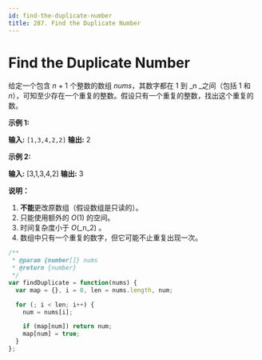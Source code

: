 ```yaml
---
id: find-the-duplicate-number
title: 287. Find the Duplicate Number
---
```


# Find the Duplicate Number

给定一个包含 _n_ + 1 个整数的数组 _nums_，其数字都在 1 到 _n _之间（包括 1 和 _n_），可知至少存在一个重复的整数。假设只有一个重复的整数，找出这个重复的数。

**示例 1:**

**输入:** `[1,3,4,2,2]` **输出:** 2

**示例 2:**

**输入:** \[3,1,3,4,2] **输出:** 3

**说明：**

1.  **不能**更改原数组（假设数组是只读的）。
2.  只能使用额外的 _O_(1) 的空间。
3.  时间复杂度小于 _O_(_n_2) 。
4.  数组中只有一个重复的数字，但它可能不止重复出现一次。



```javascript
/**
 * @param {number[]} nums
 * @return {number}
 */
var findDuplicate = function(nums) {
  var map = {}, i = 0, len = nums.length, num;

  for (; i < len; i++) {
    num = nums[i];

    if (map[num]) return num;
    map[num] = true;
  }
};
```